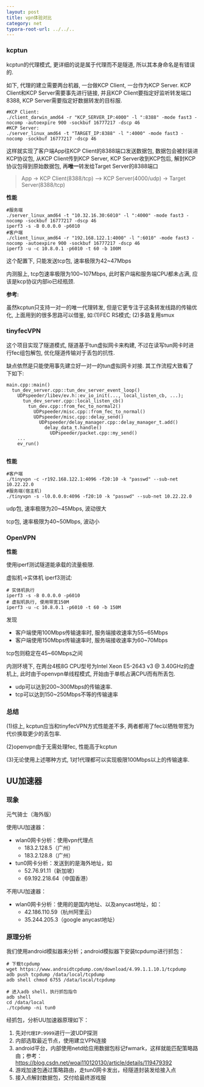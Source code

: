 ```yaml
---
layout: post
title: vpn体验对比
category: net
typora-root-url: ../../..
---
```


### kcptun

kcptun的代理模式, 更详细的说是属于代理而不是隧道, 所以其本身命名是有错误的. 

如下, 代理的建立需要两台机器, 一台做KCP Client, 一台作为KCP Server. KCP Client和KCP Server需要事先进行链接, 并且KCP Client要指定好监听转发端口8388, KCP Server需要指定好数据转发的目标服.

```shell
#KCP Client: 
./client_darwin_amd64 -r "KCP_SERVER_IP:4000" -l ":8388" -mode fast3 -nocomp -autoexpire 900 -sockbuf 16777217 -dscp 46
#KCP Server: 
./server_linux_amd64 -t "TARGET_IP:8388" -l ":4000" -mode fast3 -nocomp -sockbuf 16777217 -dscp 46
```

这样就实现了客户端App往KCP Client的8388端口发送数据包, 数据包会被封装进KCP协议包, 从KCP Client传到KCP Server, KCP Server收到KCP包后, 解封KCP协议包得到原始数据包, 再**唯一**转发给Target Server的8388端口

> App -> KCP Client(8388/tcp) --> KCP Server(4000/udp) -> Target Server(8388/tcp)



**性能**

```shell
#服务端
./server_linux_amd64 -t "10.32.16.30:6010" -l ":4000" -mode fast3 -nocomp -sockbuf 16777217 -dscp 46
iperf3 -s -B 0.0.0.0 -p6010
#客户端
./client_linux_amd64 -r "192.168.122.1:4000" -l ":6010" -mode fast3 -nocomp -autoexpire 900 -sockbuf 16777217 -dscp 46
iperf3 -u -c 10.8.0.1 -p6010 -t 60 -b 100M
```

这个配置下, 只能发送tcp包, 速率极限为42~47Mbps

内测服上, tcp包速率极限为100~107Mbps, 此时客户端和服务端CPU都未占满, 应该是kcp协议内部io已经瓶颈.



**参考:**

虽然kcptun只支持一对一的唯一代理转发, 但是它更专注于这条转发线路的传输优化, 上面用到的很多思路可以借鉴, 如:(1)FEC RS模式; (2)多路复用smux



### tinyfecVPN

这个项目实现了隧道模式, 隧道基于tun虚拟网卡来构建, 不过在读写tun网卡时进行fec组包解包, 优化隧道传输对于丢包的抗性.

缺点依然是只能使用事先建立好一对一的tun虚拟网卡对接. 其工作流程大致看了下如下:

```shell
main.cpp::main()
  tun_dev_server.cpp::tun_dev_server_event_loop()
    UDPspeeder/libev/ev.h::ev_io_init(..., local_listen_cb, ...);
      tun_dev_server.cpp::local_listen_cb()
        tun_dev.cpp::from_fec_to_normal2()
          UDPspeeder/misc.cpp::from_fec_to_normal()
          UDPspeeder/misc.cpp::delay_send()
            UDPspeeder/delay_manager.cpp::delay_manager_t.add()
              delay_data_t.handle()
                UDPspeeder/packet.cpp::my_send()
    ...
    ev_run()
    
```

**性能**

```shell
#客户端
./tinyvpn -c -r192.168.122.1:4096 -f20:10 -k "passwd" --sub-net 10.22.22.0
#服务端(宿主机)
./tinyvpn -s -l0.0.0.0:4096 -f20:10 -k "passwd" --sub-net 10.22.22.0
```

udp包, 速率极限为20~45Mbps, 波动很大

tcp包, 速率极限为40~50Mbps, 波动小



### OpenVPN



**性能**

使用iperf测试隧道能承载的流量极限.

虚拟机->实体机 iperf3测试:

```shell
# 实体机执行
iperf3 -s -B 0.0.0.0 -p6010
# 虚拟机执行, 使用带宽150M
iperf3 -u -c 10.8.0.1 -p6010 -t 60 -b 150M
```

发现

* 客户端使用100Mbps传输速率时, 服务端接收速率为55~65Mbps
* 客户端使用150Mbps传输速率时, 服务端接收速率为60~70Mbps

tcp包则稳定在45~60Mbps之间



内测环境下, 在两台4核8G CPU型号为Intel Xeon E5-2643 v3 @ 3.40GHz的虚机上, 此时由于openvpn单线程模式, 开始由于单核占满CPU而有所丢包.

* udp可以达到200~300Mbps的传输速率. 
* tcp可以达到150~250Mbps不等的传输速率



### 总结

(1)综上, kcptun应当和tinyfecVPN方式性能差不多, 两者都用了fec以牺牲带宽为代价换取更少的丢包率.

(2)openvpn由于无需处理fec, 性能高于kcptun

(3)无论使用上述哪种方式, 1对1代理都可以实现极限100Mbps以上的传输速率.

## UU加速器

### 现象

元气骑士（海外版）

使用UU加速器：

* wlan0网卡分析：使用vpn代理点
  * 183.2.128.5（广州）
  * 183.2.128.8（广州）
* tun0网卡分析：发送到的是海外地址，如
  * 52.76.91.11（新加坡）
  * 69.192.218.64（中国香港）

不用UU加速器：

* wlan0网卡分析：使用的是国内地址、以及anycast地址，如：
  * 42.186.110.59（杭州阿里云）
  * 35.244.205.3（google anycast地址）

### 原理分析

我们使用android模拟器来分析；android模拟器下安装tcpdump进行抓包：

```shell
# 下载tcpdump
wget https://www.androidtcpdump.com/download/4.99.1.1.10.1/tcpdump
adb push tcpdump /data/local/tcpdump
adb shell chmod 6755 /data/local/tcpdump

# 进入adb shell，执行抓包指令
adb shell
cd /data/local
./tcpdump -ni tun0 
```

经抓包，分析UU加速器原理如下：

1. 先对`代理IP:9999`进行一波UDP探测
2. 内部选取最近节点，使用建立VPN连接
3. android平台，内部使用netd给应用数据包标记fwmark，这样就能匹配策略路由；参考：https://blog.csdn.net/woai110120130/article/details/119479392
4. 游戏加速包通过策略路由，走tun0网卡发出，经隧道封装发给接入点
5. 接入点解封数据包，交付给最终游戏服